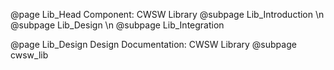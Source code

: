 @page Lib_Head Component: CWSW Library
	@subpage Lib_Introduction \n
	@subpage Lib_Design \n
	@subpage Lib_Integration

@page Lib_Design	Design Documentation: CWSW Library
	@subpage cwsw_lib

